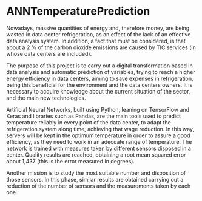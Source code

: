 # ANNTemperaturePrediction

Nowadays, massive quantities of energy and, therefore money, are being wasted in data center refrigeration, as an effect of the lack of an effective data analysis system. In addition, a fact that must be considered, is that about a 2 % of the carbon dioxide emissions are caused by TIC services (in whose data centers are included).

The purpose of this project is to carry out a digital transformation based in data analysis and automatic prediction of variables, trying to reach a higher energy efficiency in data centers, aiming to save expenses in refrigeration, being this beneficial for the environment and the data centers owners. It is necessary to acquire knowledge about the current situation of the sector, and the main new technologies.

Artificial Neural Networks, built using Python, leaning on TensorFlow and Keras and libraries such as Pandas, are the main tools used to predict temperature reliably in every point of the data center, to adapt the refrigeration system along time, achieving that wage reduction. In this way, servers will be kept in the optimum temperature in order to assure a good efficiency, as they need to work in an adecuate range of temperature. The network is trained with measures taken by different sensors disposed in a center. Quality results are reached, obtaining a root mean squared error about 1,437 (this is the error measured in degrees).

Another mission is to study the most suitable number and disposition of those sensors. In this phase, similar results are obtained carrying out a reduction of the number of sensors and the measurements taken by each one.

